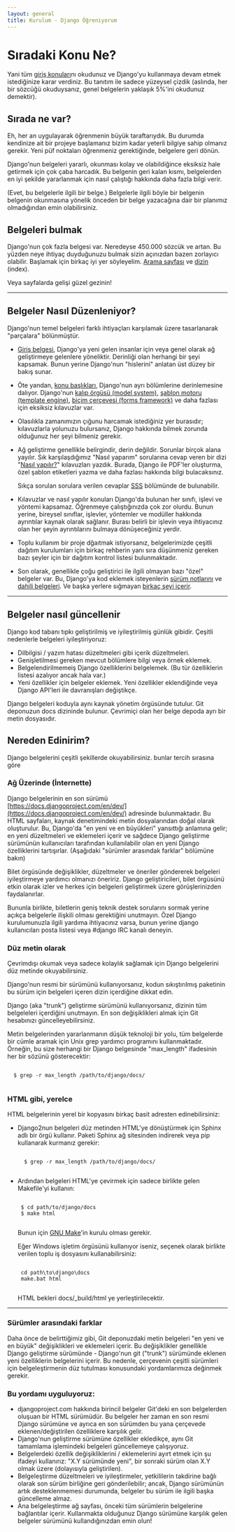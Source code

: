 ```yaml
---
layout: general
title: Kurulum - Django Öğreniyorum
---
```

# Sıradaki Konu Ne?

Yani tüm [giriş konuları]({{site.belgeler_giris}})nı okudunuz ve Django'yu kullanmaya devam etmek istediğinize karar verdiniz. Bu tanıtım ile sadece yüzeysel çizdik (aslında, her bir sözcüğü okuduysanız, genel belgelerin yaklaşık 5%'ini okudunuz demektir).

## Sırada ne var?

Eh, her an uygulayarak öğrenmenin büyük taraftarıydık. Bu durumda kendinize ait bir projeye başlamanız bizim kadar yeterli bilgiye sahip olmanız gerekir. Yeni püf noktaları öğrenmeniz gerektiğinde, belgelere geri dönün.

Django'nun belgeleri yararlı, okunması kolay ve olabildiğince eksiksiz hale getirmek için çok çaba harcadık. Bu belgenin geri kalan kısmı, belgelerden en iyi şekilde yararlanmak için nasıl çalıştığı hakkında daha fazla bilgi verir.

(Evet, bu belgelerle ilgili bir belge.) Belgelerle ilgili böyle bir belgenin belgenin okunmasına yönelik önceden bir belge yazacağına dair bir planımız olmadığından emin olabilirsiniz.

## Belgeleri bulmak

Django'nun çok fazla belgesi var. Neredeyse 450.000 sözcük ve artan. Bu yüzden neye ihtiyaç duyduğunuzu bulmak sizin açınızdan bazen zorlayıcı olabilir. Başlamak için birkaç iyi yer söyleyelim. [Arama sayfası](#) ve [dizin](#) (index).

Veya sayfalarda gelişi güzel gezinin!

<hr>

## Belgeler Nasıl Düzenleniyor?

Django'nun temel belgeleri farklı ihtiyaçları karşılamak üzere tasarlanarak "parçalara" bölünmüştür.

- [Giriş belgesi]({{site.belgeler_giris}}), Django'ya yeni gelen insanlar için veya genel olarak ağ geliştirmeye gelenlere yöneliktir. Derinliği olan herhangi bir şeyi kapsamak. Bunun yerine Django'nun "hislerini" anlatan üst düzey bir bakış sunar.
- Öte yandan, [konu başlıkları](#), Django'nun ayrı bölümlerine derinlemesine dalıyor. Django'nun [kalıp örgüsü (model system)](#), [şablon motoru (template engine)](#), [biçim çerçevesi (forms framework)](#) ve daha fazlası için eksiksiz kılavuzlar var.
- Olasılıkla zamanımızın çığunu harcamak istediğiniz yer burasıdır; kılavuzlarla yolunuzu bulursanız, Django hakkında bilmek zorunda olduğunuz her şeyi bilmeniz gerekir.
- Ağ geliştirme genellikle belirgindir, derin değildir. Sorunlar birçok alana yayılır. Sık karşılaşdığımız "Nasıl yaparım" sorularına cevap veren bir dizi "[Nasıl yapılır?](#)" kılavuzları yazdık. Burada, Django ile PDF'ler oluşturma, özel şablon etiketleri yazma ve daha fazlası hakkında bilgi bulacaksınız.

   Sıkça sorulan sorulara verilen cevaplar [SSS](#) bölümünde de bulunabilir.
- Kılavuzlar ve nasıl yapılır konuları Django'da bulunan her sınıfı, işlevi ve yöntemi kapsamaz. Öğrenmeye çalıştığınızda çok zor olurdu. Bunun yerine, bireysel sınıflar, işlevler, yöntemler ve modüller hakkında ayrıntılar kaynak olarak sağlanır. Burası belirli bir işlevin veya ihtiyacınız olan her şeyin ayrıntılarını bulmaya dönüşeceğiniz yerdir.
- Toplu kullanım bir proje dğaıtmak istiyorsanız, belgelerimizde çeşitli dağıtım kurulumları için birkaç rehberin yanı sıra düşünmeniz gereken bazı şeyler için bir dağıtım kontrol listesi bulunmaktadır.
- Son olarak, genellikle çoğu geliştirici ile ilgili olmayan bazı "özel" belgeler var. Bu, Django'ya kod eklemek isteyenlerin [sürüm notlarını](#) ve [dahili belgeleri](#). Ve başka yerlere sığmayan [birkaç şeyi içerir](#).

<hr>

## Belgeler nasıl güncellenir

Django kod tabanı tıpkı geliştirilmiş ve iyileştirilmiş günlük gibidir. Çeşitli nedenlerle belgeleri iyileştiriyoruz:

- Dilbilgisi / yazım hatası düzeltmeleri gibi içerik düzeltmeleri.
- Genişletilmesi gereken mevcut bölümlere bilgi veya örnek eklemek.
- Belgelendirilmemeiş Django özelliklerini belgelemek. (Bu tür özelliklerin listesi azalıyor ancak hala var.)
- Yeni özellikler için belgeler eklemek. Yeni özellikler eklendiğinde veya Django API'leri ile davranışları değiştikçe.

Django belgeleri koduyla aynı kaynak yönetim örgüsünde tutulur. Git deponuzun docs dizininde bulunur. Çevrimiçi olan her belge depoda ayrı bir metin dosyasıdır.

## Nereden Edinirim?

Django belgelerini çeşitli şekillerde okuyabilirsiniz. bunlar tercih sırasına göre

### Ağ Üzerinde (İnternette)

Django belgelerinin en son sürümü [https://docs.djangoproject.com/en/dev/](https://docs.djangoproject.com/en/dev/) adresinde bulunmaktadır. Bu HTML sayfaları, kaynak denetimindeki metin dosyalarından doğal olarak oluşturulur. Bu, Django'da "en yeni ve en büyükleri" yansıttığı anlamına gelir; en yeni düzeltmeleri ve eklemeleri içerir ve sağdece Django geliştirme sürümünün kullanıcıları tarafından kullanılabilir olan en yeni Django özelliklerini tartışırlar. (Aşağıdaki "sürümler arasındak farklar" bölümüne bakın)

Bilet örgüsünde değişiklikler, düzeltmeler ve öneriler göndererek belgeleri iyileştirmeye yardımcı olmanızı öneririz. Django geliştiricileri, bilet örgüsünü etkin olarak izler ve herkes için belgeleri geliştirmek üzere görüşlerinizden faydalanırlar.

Bununla birlikte, biletlerin geniş teknik destek sorularını sormak yerine açıkça belgelerle ilişkili olması gerektiğini unutmayın. Özel Django kurulumunuzla ilgili yardıma ihtiyacınız varsa, bunun yerine django kullanıcıları posta listesi veya #django IRC kanalı deneyin.

### Düz metin olarak

Çevrimdışı okumak veya sadece kolaylık sağlamak için Django belgelerini düz metinde okuyabilirsiniz.

Django'nun resmi bir sürümünü kullanıyorsanız, kodun sıkıştırılmış paketinin bu sürüm için belgeleri içeren dizin içerdiğine dikkat edin.

Django (aka "trunk") geliştirme sürümünü kullanıyorsanız, dizinin tüm belgeleleri içerdiğini unutmayın. En son değişiklikleri almak için Git hesabınızı güncelleyebilirsiniz.

Metin belgelerinden yararlanmanın düşük teknoloji bir yolu, tüm belgelerde bir cümle aramak için Unix grep yardımcı programını kullanmaktadır. Örneğin, bu size herhangi bir Django belgesinde "max_length" ifadesinin her bir sözünü gösterecektir:

  <pre data-gnl="1 1p"><code class="language-python">
  $ grep -r max_length /path/to/django/docs/
  </code></pre>

### HTML gibi, yerelce

HTML belgelerinin yerel bir kopyasını birkaç basit adresten edinebilirsiniz:

- Django2nun belgeleri düz metinden HTML'ye dönüştürmek için Sphinx adlı bir örgü kullanır. Paketi Sphinx ağ sitesinden indirerek veya pip kullanarak kurmanız gerekir:

   <pre data-gnl="1 1p"><code class="language-python">
    $ grep -r max_length /path/to/django/docs/
    </code></pre>

- Ardından belgeleri HTML'ye çevirmek için sadece birlikte gelen Makefile'yi kullanın:

   <pre data-gnl="1 1p"><code class="language-python">
   $ cd path/to/django/docs
   $ make html
   </code></pre>

   Bunun için [GNU Make](https://www.gnu.org/software/make/)'in kurulu olması gerekir.

   Eğer Windows işletim örgüsünü kullanıyor iseniz, seçenek olarak birlikte verilen toplu iş dosyasını kullanabilirsiniz:

   <pre data-gnl="1 1p"><code class="language-python">
   cd path&#92;to&#92;django&#92;docs
   make.bat html
   </code></pre>

   HTML bekleri docs/&#95;build/html ye yerleştirilecektir.

<hr>

### Sürümler arasındaki farklar

Daha önce de belirttiğimiz gibi, Git deponuzdaki metin belgeleri "en yeni ve en büyük" değişiklikleri ve eklemeleri içerir. Bu değişiklikler genellikle Django geliştirme sürümünde - Django'nun git ("trunk") sürümünde eklenen yeni özelliklerin belgelerini içerir. Bu nedenle, çerçevenin çeşitli sürümleri için belgeleştirmenin düz tutulması konusundaki yordamlarımıza değinmek gerekir.

### Bu yordamı uyguluyoruz:

- djangoproject.com hakkında birincil belgeler Git'deki en son belgelerden oluşuan bir HTML sürümüdür. Bu belgeler her zaman en son resmi Django sürümüne ve ayrıca en son sürümden bu yana çerçevede eklenen/değiştirilen özelliklere karşılık gelir.
- Django'nun geliştirme sürümüne özellikler ekledikçe, aynı Git tamamlama işlemindeki belgeleri güncellemeye çalışıyoruz.
- Belgelerdeki özellik değişikliklerini / eklemelerini ayırt etmek için şu ifadeyi kullanırız: "X.Y sürümünde yeni", bir sonraki sürüm olan X.Y olmak üzere (dolayısıyla geliştirilen).
- Belgeleştirme düzeltmeleri ve iyileştirmeler, yetkililerin takdirine bağlı olarak son sürüm birliğine geri gönderilebilir; ancak, Django sürümünün artık desteklenmemesi durumunda, belgeler bu sürüm ile ilgili başka güncelleme almaz.
- Ana belgeleştirme ağ sayfası, önceki tüm sürümlerin belgelerine bağlantılar içerir. Kullanmakta olduğunuz Django sürümüne karşılık gelen belgeler sürümünü kullandığınızdan emin olun!

